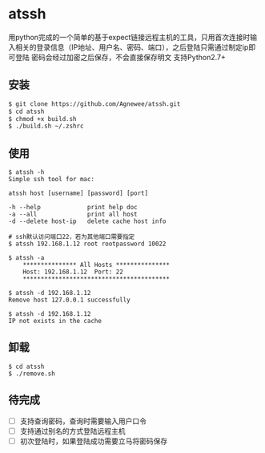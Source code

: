 atssh
===

用python完成的一个简单的基于expect链接远程主机的工具，只用首次连接时输入相关的登录信息（IP地址、用户名、密码、端口），之后登陆只需通过制定ip即可登陆
密码会经过加密之后保存，不会直接保存明文
支持Python2.7+

安装
---
```bash
$ git clone https://github.com/Agnewee/atssh.git
$ cd atssh
$ chmod +x build.sh
$ ./build.sh ~/.zshrc
```

使用
---
```
$ atssh -h
Simple ssh tool for mac:

atssh host [username] [password] [port]

-h --help             print help doc
-a --all              print all host
-d --delete host-ip   delete cache host info

# ssh默认访问端口22，若为其他端口需要指定
$ atssh 192.168.1.12 root rootpassword 10022

$ atssh -a
    *************** All Hosts ***************
	Host: 192.168.1.12	Port: 22
    *****************************************

$ atssh -d 192.168.1.12
Remove host 127.0.0.1 successfully

$ atssh -d 192.168.1.12
IP not exists in the cache
```

卸载
---
```
$ cd atssh
$ ./remove.sh
```

待完成
---

- [ ] 支持查询密码，查询时需要输入用户口令
- [ ] 支持通过别名的方式登陆远程主机
- [ ] 初次登陆时，如果登陆成功需要立马将密码保存